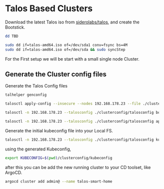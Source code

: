 # Talos Based Clusters

Download the latest Talos iso from [siderolabs/talos](https://github.com/siderolabs/talos), and create the Bootstick.

```sh
dd TBD

sudo dd if=talos-amd64.iso of=/dev/sda1 conv=fsync bs=4M
sudo dd if=talos-amd64.iso of=/dev/sda && sudo syncStep
```

For the First setup we will be start with a small single node Cluster.

## Generate the Cluster config files

Generate the Talos Config files

```sh
talhelper genconfig
```


```sh
talosctl apply-config --insecure --nodes 192.168.178.23 --file ./clusterconfig/-k8ssmarthome01.yaml
```

```sh
talosctl -n 192.168.178.23 --talosconfig ./clusterconfig/talosconfig bootstrap

talosctl -n 192.168.178.23 --talosconfig ./clusterconfig/talosconfig apply machineconfig --file ./clusterconfig/-k8ssmarthome01.yaml
```

Generate the initial kubeconfig file into your Local FS.

```sh
talosctl -n 192.168.178.23 --talosconfig ./clusterconfig/talosconfig kubeconfig ./clusterconfig/kubeconfig
```

using the generated Kubeconfig,

```sh
export KUBECONFIG=$(pwd)/clusterconfig/kubeconfig
```

after this you can be add the new running cluster to your CD toolset, like ArgoCD.

```sh
argocd cluster add admin@ --name talos-smart-home
```
